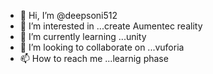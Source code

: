 - 👋 Hi, I’m @deepsoni512
- 👀 I’m interested in ...create Aumentec reality
- 🌱 I’m currently learning ...unity
- 💞️ I’m looking to collaborate on ...vuforia
- 📫 How to reach me ...learnig phase

<!---
deepsoni512/deepsoni512 is a ✨ special ✨ repository because its `README.md` (this file) appears on your GitHub profile.
You can click the Preview link to take a look at your changes.
--->
